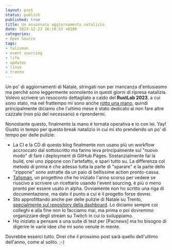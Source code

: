 ```yaml
---
layout: post
status: publish
published: true
title: Un assonnato aggiornamento natalizio
date: 2023-12-23 16:19:53 +0100
categories: 
- Open Source
tags: 
- talisman
- event sourcing
- life
- updates
- linux
- trento
---
```


Un po' di aggiornamenti di Natale, stringati non per mancanza d'entusiasmo ma perché sono leggermente sonnolento in questi giorni di ripresa natalizia. Volevo scrivere un resoconto dettagliato a caldo del **RustLab 2023**, a cui sono stato, ma nel frattempo mi sono anche [rotto una mano](https://fosstodon.org/@dottorblaster/111385196728249951), quindi principalmente diciamo che l'ultimo mese è stato dedicato al non fare altre cazzate (non più del necessario) e riprendermi.

Nonostante questo, finalmente la mano è tornata operativa e io con lei. Yay! Giusto in tempo per questo break natalizio in cui mi sto prendendo un po' di tempo per delle pulizie:

- La CI e la CD di questo blog finalmente non usano più un workflow accroccato dal sottoscritto ma fanno leva principalmente sul "nuovo modo" di fare i deployment di GitHub Pages. Sostanzialmente fai la build, crei uno zippone con l'artefatto, e spari tutto su. La differenza col metodo di prima è che adesso tutta la parte di "sparare" e la parte dello "zippone" sono astratte da un paio di bellissime action pronto-cassa.
- [Talisman](https://github.com/dottorblaster/talisman), un progettino che ho iniziato l'anno scorso per vedere se riuscivo a scrivere un ricettario usando l'event sourcing, è più o meno pronto per essere usato in alpha. Ovviamente non ho scritto una riga di documentazione, ma dato il punto a cui è il progetto forse dovrei.
- Sto approfittando anche per delle pulizie di Natale su Trento, [specialmente sul repository della dashboard](https://github.com/trento-project/web/pulls?q=is%3Apr+is%3Aclosed+author%3Adottorblaster). Lo diciamo sempre coi colleghi e alla fine non lo facciamo mai, ma prima o poi dovremmo organizzare degli stream su Twitch in cui lo sviluppiamo.
- Ho iniziato a pensare a una suite di test per [Pacnews] ma ho bisogno di digerire le varie idee che mi sono venute in mente.

Dovrebbe esserci tutto. Direi che il prossimo post sarà quello dell'ultimo dell'anno, come al solito. ;-)
